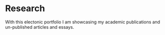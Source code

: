 # Research
With this electonic portfolio I am showcasing my academic publications and un-published articles and essays. 
